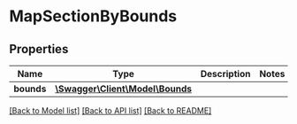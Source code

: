 # MapSectionByBounds

## Properties
Name | Type | Description | Notes
------------ | ------------- | ------------- | -------------
**bounds** | [**\Swagger\Client\Model\Bounds**](Bounds.md) |  | 

[[Back to Model list]](../../README.md#documentation-for-models) [[Back to API list]](../../README.md#documentation-for-api-endpoints) [[Back to README]](../../README.md)

